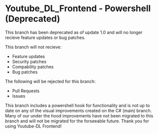 # Youtube_DL_Frontend - Powershell (Deprecated)
This branch has been deprecated as of update 1.0 and will no longer recieve feature updates or bug patches. 

This branch will not recieve:
- Feature updates
- Security patches
- Compability patches
- Bug patches

The following will be rejected for this branch:
- Pull Requests
- Issues

This branch includes a powershell hook for functionality and is not up to date on any of the visual improvements created on the C# (main) branch. Many of our under the hood improvements have not been migrated to this branch and will not be migrated for the forseeable future. Thank you for using Youtube-DL Frontend!
